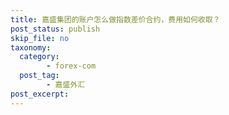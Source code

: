 ```yaml
---
title: 嘉盛集团的账户怎么做指数差价合约，费用如何收取？
post_status: publish
skip_file: no
taxonomy:
  category:
        - forex-com
  post_tag:
        - 嘉盛外汇
post_excerpt: 
---
```

